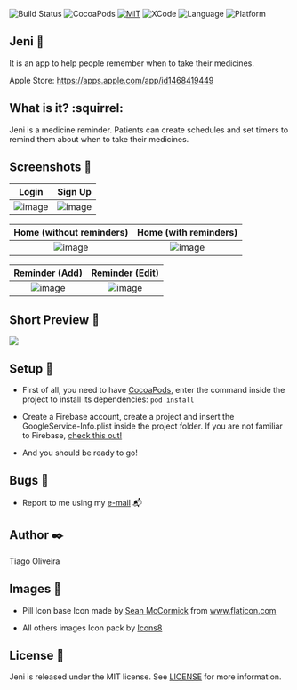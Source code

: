 ![Build Status](https://img.shields.io/badge/build-passing-brightgreen.svg) ![CocoaPods](https://img.shields.io/badge/pod-1.5.3-blue.svg) [![MIT](https://img.shields.io/badge/License-MIT-red.svg)](https://opensource.org/licenses/MIT) 
![XCode](https://img.shields.io/badge/XCode-10.3-inactive.svg) ![Language](https://img.shields.io/badge/Language-Swift4.2-inactive.svg) ![Platform](https://img.shields.io/badge/Platform-iOS-inactive.svg) 

## Jeni :pill:
It is an app to help people remember when to take their medicines.

Apple Store: https://apps.apple.com/app/id1468419449

## What is it? :squirrel:
Jeni is a medicine reminder. Patients can create schedules and set timers to remind them about when to take their medicines.

## Screenshots :iphone:
Login          | Sign Up
:-------------------------:|:-------------------------:
![image](https://user-images.githubusercontent.com/8193383/61099087-92872e00-a437-11e9-8c7a-d474f19fc096.png)  |   ![image](https://user-images.githubusercontent.com/8193383/61099088-92872e00-a437-11e9-9b9e-faa375f9ff3f.png)

Home (without reminders)         |  Home (with reminders)
:-------------------------:|:-------------------------:
![image](https://user-images.githubusercontent.com/8193383/61099089-931fc480-a437-11e9-8337-23c9bd42c036.png) |    ![image](https://user-images.githubusercontent.com/8193383/61099091-931fc480-a437-11e9-98af-4cb5ad628a02.png)

Reminder (Add)         |  Reminder (Edit)
:-------------------------:|:-------------------------:
![image](https://user-images.githubusercontent.com/8193383/61100208-ab91de00-a43b-11e9-9df6-80dbd9ab87f2.png) |    ![image](https://user-images.githubusercontent.com/8193383/61100207-ab91de00-a43b-11e9-85e5-708acdc21225.png)

## Short Preview :movie_camera:
![](http://g.recordit.co/4CdXRnBlZv.gif)

## Setup :hammer:
- First of all, you need to have [CocoaPods](https://cocoapods.org), enter the command inside the project to install its dependencies:
`pod install`

- Create a Firebase account, create a project and insert the GoogleService-Info.plist inside the project folder. If you are not familiar to Firebase, [check this out!](https://youtu.be/iMkifTEaefE?t=221)

- And you should be ready to go!

## Bugs :bug:
- Report to me using my [e-mail](tiago_fernandes89@hotmail.com) :mailbox_with_mail:

## Author :black_nib:
Tiago Oliveira

## Images :file_folder:
- Pill Icon base
Icon made by [Sean McCormick](https://www.flaticon.com/authors/sean-mccormick) from www.flaticon.com

- All others images
Icon pack by [Icons8](https://icons8.com)

## License :bookmark:

Jeni is released under the MIT license. See [LICENSE](https://github.com/issuran/Jeni/blob/master/LICENSE) for more information.
